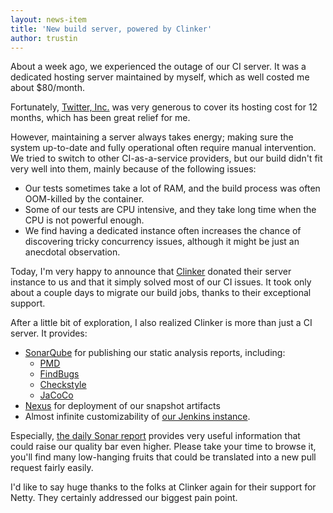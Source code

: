 ```yaml
---
layout: news-item
title: 'New build server, powered by Clinker'
author: trustin
---
```


About a week ago, we experienced the outage of our CI server.  It was a dedicated hosting server maintained by myself, which as well costed me about $80/month.

Fortunately, [Twitter, Inc.](https://engineering.twitter.com/) was very generous to cover its hosting cost for 12 months, which has been great relief for me.

However, maintaining a server always takes energy; making sure the system up-to-date and fully operational often require manual intervention.  We tried to switch to other CI-as-a-service providers, but our build didn't fit very well into them, mainly because of the following issues:

* Our tests sometimes take a lot of RAM, and the build process was often OOM-killed by the container.
* Some of our tests are CPU intensive, and they take long time when the CPU is not powerful enough.
* We find having a dedicated instance often increases the chance of discovering tricky concurrency issues, although it might be just an anecdotal observation.

Today, I'm very happy to announce that [Clinker](http://clinkerhq.com/) donated their server instance to us and that it simply solved most of our CI issues.  It took only about a couple days to migrate our build jobs, thanks to their exceptional support.

After a little bit of exploration, I also realized Clinker is more than just a CI server.  It provides:

* [SonarQube](http://www.sonarqube.org/) for publishing our static analysis reports, including:
  * [PMD](http://pmd.sourceforge.net/)
  * [FindBugs](http://findbugs.sourceforge.net/)
  * [Checkstyle](http://checkstyle.sourceforge.net/)
  * [JaCoCo](http://www.eclemma.org/jacoco/)
* [Nexus](http://www.sonatype.org/nexus/) for deployment of our snapshot artifacts
* Almost infinite customizability of [our Jenkins instance](http://clinker.netty.io/jenkins/).

Especially, [the daily Sonar report](http://clinker.netty.io/sonar/dashboard/index/io.netty:netty-parent:master) provides very useful information that could raise our quality bar even higher.  Please take your time to browse it, you'll find many low-hanging fruits that could be translated into a new pull request fairly easily.

I'd like to say huge thanks to the folks at Clinker again for their support for Netty.  They certainly addressed our biggest pain point.